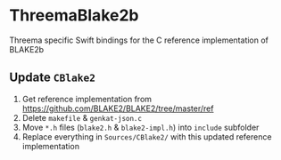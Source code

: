 # ThreemaBlake2b

Threema specific Swift bindings for the C reference implementation of BLAKE2b

## Update `CBlake2`

1. Get reference implementation from https://github.com/BLAKE2/BLAKE2/tree/master/ref
2. Delete `makefile` & `genkat-json.c`
3. Move `*.h` files (`blake2.h` & `blake2-impl.h`) into `include` subfolder
4. Replace everything in `Sources/CBlake2/` with this updated reference implementation
